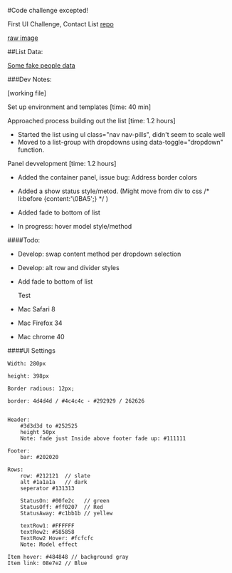 

#Code challenge excepted!


First UI Challenge, Contact List 
[repo](https://github.com/ff0000/skills-assessment)

[raw image](https://github.com/ff0000/skills-assessment/blob/master/contactListUpdated.jpg)

##List Data:

[Some fake people data](listData.md)


###Dev Notes:

[working file]

Set up environment and templates [time: 40 min]

Approached process building out the list [time: 1.2 hours]
- Started the list using ul class="nav nav-pills", didn't seem to scale well 
- Moved to a list-group with dropdowns using data-toggle="dropdown" function.

Panel devvelopment [time: 1.2 hours]
- Added the container panel, issue bug: Address border colors
- Added a show status style/metod.
  (Might move from div to css /* li:before {content:'\0BA5';} */ )
- Added fade to bottom of list

- In progress: hover model style/method

####Todo:

- Develop: swap content method per dropdown selection
- Develop: alt row and divider styles
- Add fade to bottom of list

  Test 
- Mac Safari 8
- Mac Firefox 34
- Mac chrome 40


####UI Settings

```
Width: 280px

height: 398px

Border radious: 12px;

border: 4d4d4d / #4c4c4c - #292929 / 262626


Header: 
    #3d3d3d to #252525
    height 50px
    Note: fade just Inside above footer fade up: #111111

Footer:
    bar: #202020

Rows:
    row: #212121  // slate
    alt #1a1a1a   // dark
    seperator #131313

    StatusOn: #00fe2c   // green
    StatusOff: #ff0207  // Red
    StatusAway: #c1bb1b // yellew

    textRow1: #FFFFFF
    textRow2: #585858
    TextRow2 Hover: #fcfcfc
    Note: Model effect

Item hover: #484848 // background gray
Item link: 08e7e2 // Blue
```
